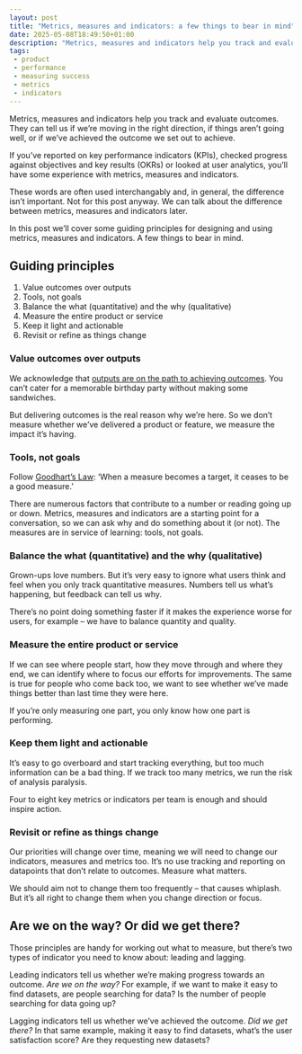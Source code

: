 ```yaml
---
layout: post
title: "Metrics, measures and indicators: a few things to bear in mind"
date: 2025-05-08T18:49:50+01:00
description: "Metrics, measures and indicators help you track and evaluate outcomes. They can tell us if we’re moving in the right direction or not, or if we’ve achieved the outcome we wanted to. Here’s some guiding principles for designing and using them, a few things to bear in mind."
tags:
 - product
 - performance
 - measuring success
 - metrics
 - indicators
---
```


Metrics, measures and indicators help you track and evaluate outcomes. They can tell us if we’re moving in the right direction, if things aren’t going well, or if we’ve achieved the outcome we set out to achieve. 

If you’ve reported on key performance indicators (KPIs), checked progress against objectives and key results (OKRs) or looked at user analytics, you’ll have some experience with metrics, measures and indicators.

These words are often used interchangably and, in general, the difference isn’t important. Not for this post anyway. We can talk about the difference between metrics, measures and indicators later.

In this post we’ll cover some guiding principles for designing and using metrics, measures and indicators. A few things to bear in mind.

## Guiding principles

1. Value outcomes over outputs
2. Tools, not goals
3. Balance the what (quantitative) and the why (qualitative)
4. Measure the entire product or service
5. Keep it light and actionable
6. Revisit or refine as things change

### Value outcomes over outputs

We acknowledge that [outputs are on the path to achieving outcomes](https://www.jamiearnold.com/blog/2019/8/12/outcomes-goals-and-objectives). You can’t cater for a memorable birthday party without making some sandwiches. 

But delivering outcomes is the real reason why we’re here. So we don’t measure whether we’ve delivered a product or feature, we measure the impact it’s having.

### Tools, not goals

Follow [Goodhart’s Law](https://en.wikipedia.org/wiki/Goodhart%27s_law): ‘When a measure becomes a target, it ceases to be a good measure.’

There are numerous factors that contribute to a number or reading going up or down. Metrics, measures and indicators are a starting point for a conversation, so we can ask why and do something about it (or not). The measures are in service of learning: tools, not goals.

### Balance the what (quantitative) and the why (qualitative)

Grown-ups love numbers. But it’s very easy to ignore what users think and feel when you only track quantitative measures. Numbers tell us what’s happening, but feedback can tell us why.

There’s no point doing something faster if it makes the experience worse for users, for example – we have to balance quantity and quality. 

### Measure the entire product or service

If we can see where people start, how they move through and where they end, we can identify where to focus our efforts for improvements. The same is true for people who come back too, we want to see whether we’ve made things better than last time they were here.

If you’re only measuring one part, you only know how one part is performing. 

### Keep them light and actionable

It’s easy to go overboard and start tracking everything, but too much information can be a bad thing. If we track too many metrics, we run the risk of analysis paralysis. 

Four to eight key metrics or indicators per team is enough and should inspire action.

### Revisit or refine as things change

Our priorities will change over time, meaning we will need to change our indicators, measures and metrics too. It’s no use tracking and reporting on datapoints that don’t relate to outcomes. Measure what matters.

We should aim not to change them too frequently – that causes whiplash. But it’s all right to change them when you change direction or focus.

## Are we on the way? Or did we get there?

Those principles are handy for working out what to measure, but there’s two types of indicator you need to know about: leading and lagging.

Leading indicators tell us whether we’re making progress towards an outcome. _Are we on the way?_ For example, if we want to make it easy to find datasets, are people searching for data? Is the number of people searching for data going up? 

Lagging indicators tell us whether we’ve achieved the outcome. _Did we get there?_ In that same example, making it easy to find datasets, what’s the user satisfaction score? Are they requesting new datasets?